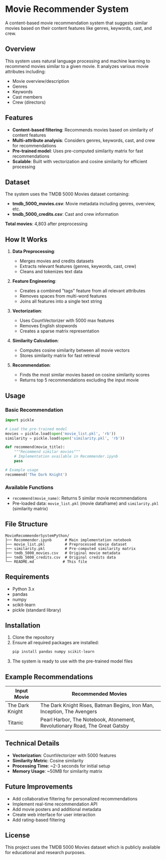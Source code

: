# Movie Recommender System

A content-based movie recommendation system that suggests similar movies based on their content features like genres, keywords, cast, and crew.

## Overview

This system uses natural language processing and machine learning to recommend movies similar to a given movie. It analyzes various movie attributes including:
- Movie overview/description
- Genres
- Keywords
- Cast members
- Crew (directors)

## Features

- **Content-based filtering**: Recommends movies based on similarity of content features
- **Multi-attribute analysis**: Considers genres, keywords, cast, and crew for recommendations
- **Pre-trained model**: Uses pre-computed similarity matrix for fast recommendations
- **Scalable**: Built with vectorization and cosine similarity for efficient processing

## Dataset

The system uses the TMDB 5000 Movies dataset containing:
- **tmdb_5000_movies.csv**: Movie metadata including genres, overview, etc.
- **tmdb_5000_credits.csv**: Cast and crew information

**Total movies**: 4,803 after preprocessing

## How It Works

1. **Data Preprocessing**:
   - Merges movies and credits datasets
   - Extracts relevant features (genres, keywords, cast, crew)
   - Cleans and tokenizes text data

2. **Feature Engineering**:
   - Creates a combined "tags" feature from all relevant attributes
   - Removes spaces from multi-word features
   - Joins all features into a single text string

3. **Vectorization**:
   - Uses CountVectorizer with 5000 max features
   - Removes English stopwords
   - Creates a sparse matrix representation

4. **Similarity Calculation**:
   - Computes cosine similarity between all movie vectors
   - Stores similarity matrix for fast retrieval

5. **Recommendation**:
   - Finds the most similar movies based on cosine similarity scores
   - Returns top 5 recommendations excluding the input movie

## Usage

### Basic Recommendation

```python
import pickle

# Load the pre-trained model
movies = pickle.load(open('movie_list.pkl', 'rb'))
similarity = pickle.load(open('similarity.pkl', 'rb'))

def recommend(movie_title):
    """Recommend similar movies"""
    # Implementation available in Recommender.ipynb
    pass

# Example usage
recommend('The Dark Knight')
```

### Available Functions

- `recommend(movie_name)`: Returns 5 similar movie recommendations
- Pre-loaded data: `movie_list.pkl` (movie dataframe) and `similarity.pkl` (similarity matrix)

## File Structure

```
MovieRecommenderSystemPython/
├── Recommender.ipynb      # Main implementation notebook
├── movie_list.pkl         # Preprocessed movie dataset
├── similarity.pkl         # Pre-computed similarity matrix
├── tmdb_5000_movies.csv   # Original movie metadata
├── tmdb_5000_credits.csv  # Original credits data
└── README.md             # This file
```

## Requirements

- Python 3.x
- pandas
- numpy
- scikit-learn
- pickle (standard library)

## Installation

1. Clone the repository
2. Ensure all required packages are installed:
   ```bash
   pip install pandas numpy scikit-learn
   ```
3. The system is ready to use with the pre-trained model files

## Example Recommendations

| Input Movie | Recommended Movies |
|-------------|-------------------|
| The Dark Knight | The Dark Knight Rises, Batman Begins, Iron Man, Inception, The Avengers |
| Titanic | Pearl Harbor, The Notebook, Atonement, Revolutionary Road, The Great Gatsby |

## Technical Details

- **Vectorization**: CountVectorizer with 5000 features
- **Similarity Metric**: Cosine similarity
- **Processing Time**: ~2-3 seconds for initial setup
- **Memory Usage**: ~50MB for similarity matrix

## Future Improvements

- Add collaborative filtering for personalized recommendations
- Implement real-time recommendation API
- Add movie posters and additional metadata
- Create web interface for user interaction
- Add rating-based filtering

## License

This project uses the TMDB 5000 Movies dataset which is publicly available for educational and research purposes.
